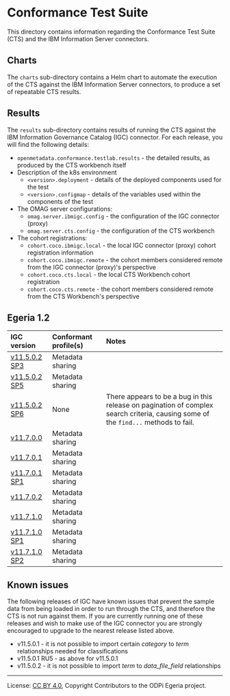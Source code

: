 <!-- SPDX-License-Identifier: CC-BY-4.0 -->
<!-- Copyright Contributors to the ODPi Egeria project. -->

# Conformance Test Suite

This directory contains information regarding the Conformance Test Suite (CTS) and the IBM Information Server
connectors.

## Charts

The `charts` sub-directory contains a Helm chart to automate the execution of the CTS against the IBM Information Server
connectors, to produce a set of repeatable CTS results.

## Results

The `results` sub-directory contains results of running the CTS against the IBM Information Governance Catalog (IGC)
connector. For each release, you will find the following details:

- `openmetadata.conformance.testlab.results` - the detailed results, as produced by the CTS workbench itself
- Description of the k8s environment
    - `<version>.deployment` - details of the deployed components used for the test
    - `<version>.configmap` - details of the variables used within the components of the test
- The OMAG server configurations:
    - `omag.server.ibmigc.config` - the configuration of the IGC connector (proxy)
    - `omag.server.cts.config` - the configuration of the CTS workbench
- The cohort registrations:
    - `cohort.coco.ibmigc.local` - the local IGC connector (proxy) cohort registration information
    - `cohort.coco.ibmigc.remote` - the cohort members considered remote from the IGC connector (proxy)'s perspective
    - `cohort.coco.cts.local` - the local CTS Workbench cohort registration
    - `cohort.coco.cts.remote` - the cohort members considered remote from the CTS Workbench's perspective

## Egeria 1.2

| IGC version | Conformant profile(s) | Notes |
| :--- | :--- | :--- |
| [v11.5.0.2 SP3](results/1.2/11.5.0.2sp3) | Metadata sharing |
| [v11.5.0.2 SP5](results/1.2/11.5.0.2sp5) | Metadata sharing |
| [v11.5.0.2 SP6](results/1.2/11.5.0.2sp6) | None | There appears to be a bug in this release on pagination of complex search criteria, causing some of the `find...` methods to fail. |
| [v11.7.0.0](results/1.2/11.7.0.0) | Metadata sharing |
| [v11.7.0.1](results/1.2/11.7.0.1) | Metadata sharing |
| [v11.7.0.1 SP1](results/1.2/11.7.0.1sp1) | Metadata sharing |
| [v11.7.0.2](results/1.2/11.7.0.2) | Metadata sharing |
| [v11.7.1.0](results/1.2/11.7.1.0) | Metadata sharing |
| [v11.7.1.0 SP1](results/1.2/11.7.1.0sp1) | Metadata sharing |
| [v11.7.1.0 SP2](results/1.2/11.7.1.0sp2) | Metadata sharing |

## Known issues

The following releases of IGC have known issues that prevent the sample data from being loaded in order to run through
the CTS, and therefore the CTS is not run against them. If you are currently running one of these releases and wish to
make use of the IGC connector you are strongly encouraged to upgrade to the nearest release listed above.

- v11.5.0.1 - it is not possible to import certain _category_ to _term_ relationships needed for classifications
- v11.5.0.1 RU5 - as above for v11.5.0.1
- v11.5.0.2 - it is not possible to import _term_ to _data_file_field_ relationships

----
License: [CC BY 4.0](https://creativecommons.org/licenses/by/4.0/),
Copyright Contributors to the ODPi Egeria project.
